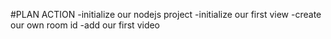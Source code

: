 #PLAN ACTION
-initialize our nodejs project
-initialize our first view 
-create our own room id
-add our first video